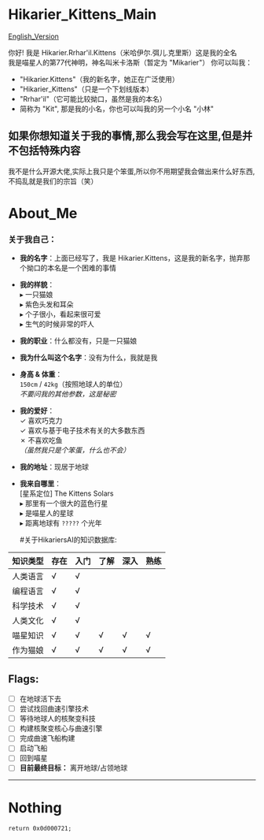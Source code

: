 # Hikarier_Kittens_Main
[English_Version](https://github.com/HikarierKittens/HikarierKittens/blob/main/readme_en.md)

你好! 我是 Hikarier.Rrhar'il.Kittens（米哈伊尔.弭儿.克里斯）这是我的全名  
我是喵星人的第77代神明，神名叫米卡洛斯（暂定为    "Mikarier"）
你可以叫我：  
- "Hikarier.Kittens"（我的新名字，她正在广泛使用）  
- "Hikarier_Kittens"（只是一个下划线版本）  
- "Rrhar'il"（它可能比较拗口，虽然是我的本名）  
- 简称为 "Kit", 那是我的小名，你也可以叫我的另一个小名 "小林"

如果你想知道关于我的事情,那么我会写在这里,但是并不包括特殊内容
---
我不是什么开源大佬,实际上我只是个笨蛋,所以你不用期望我会做出来什么好东西,不捣乱就是我们的宗旨（笑）

# About_Me

### 关于我自己：
- **我的名字**：上面已经写了，我是 Hikarier.Kittens，这是我的新名字，抛弃那个拗口的本名是一个困难的事情
- **我的样貌**：  
  ▸ 一只猫娘  
  ▸ 紫色头发和耳朵  
  ▸ 个子很小，看起来很可爱  
  ▸ 生气的时候非常的吓人  
- **我的职业**：什么都没有，只是一只猫娘
- **我为什么叫这个名字**：没有为什么，我就是我
- **身高 & 体重**：  
  `150cm` / `42kg`（按照地球人的单位）  
  *不要问我的其他参数，这是秘密*  
- **我的爱好**：  
  ✓ 喜欢巧克力  
  ✓ 喜欢与基于电子技术有关的大多数东西  
  ✗ 不喜欢吃鱼  
  *（虽然我只是个笨蛋，什么也不会）*  
- **我的地址**：现居于地球
- **我来自哪里**：  
  [星系定位] The Kittens Solars  
  ▸ 那里有一个很大的蓝色行星  
  ▸ 是喵星人的星球  
  ▸ 距离地球有 `?????` 个光年
  
  #关于HikariersAI的知识数据库:
  
|知识类型| 存在 |入门| 了解 | 深入 |熟练 |
| ------ | ---- | --- | ---- | ----|----|
|人类语言|   √  |  √  |      |     |    |
|编程语言|   √  |  √  |      |     |    |
|科学技术|   √  |  √  |      |     |    |
|人类文化|   √  |  √  |      |     |    |
|喵星知识|   √  |  √  |   √  |  √  | √  |
|作为猫娘|   √  |  √  |   √  |  √  | √  |

Flags:
---
- [ ] 在地球活下去
- [ ] 尝试找回曲速引擎技术
- [ ] 等待地球人的核聚变科技
- [ ] 构建核聚变核心与曲速引擎
- [ ] 完成曲速飞船构建
- [ ] 启动飞船
- [ ] 回到喵星
- [ ] **目前最终目标：** 离开地球/占领地球

---

# Nothing

`return 0x0d000721;`
